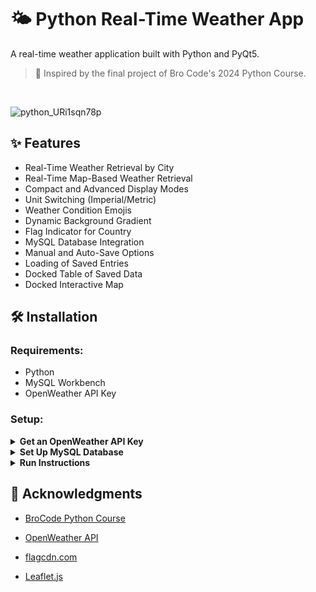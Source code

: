 # 🌤️ Python Real-Time Weather App
A real-time weather application built with Python and PyQt5.
> 🧠 Inspired by the final project of Bro Code's 2024 Python Course.
<br/>

![python_URi1sqn78p](https://github.com/user-attachments/assets/329d0ad4-0c73-4840-b6f5-fdf3c1d5b582)

## ✨ Features
- Real-Time Weather Retrieval by City
- Real-Time Map-Based Weather Retrieval
- Compact and Advanced Display Modes
- Unit Switching (Imperial/Metric)
- Weather Condition Emojis
- Dynamic Background Gradient
- Flag Indicator for Country
- MySQL Database Integration
- Manual and Auto-Save Options
- Loading of Saved Entries
- Docked Table of Saved Data
- Docked Interactive Map

## 🛠️ Installation
### Requirements:
- Python
- MySQL Workbench
- OpenWeather API Key

### Setup:

<details><summary><b>Get an OpenWeather API Key</b></summary>

  1. Create an account at https://home.openweathermap.org/users/sign_up

  
2. Go to https://home.openweathermap.org/api_keys and generate a new API key.
</details>

<details><summary><b>Set Up MySQL Database</b></summary>
  
  1. Create a new SQL tab and execute this query to set up schema and tables.

  ```
CREATE DATABASE IF NOT EXISTS weather_app;
USE weather_app;

CREATE TABLE IF NOT EXISTS locations (
    id INT PRIMARY KEY,
    name VARCHAR(100),
    country VARCHAR(2),
    timezone INT,
    lat FLOAT,
    lon FLOAT
);

CREATE TABLE IF NOT EXISTS weather_data (
    id INT AUTO_INCREMENT PRIMARY KEY,
    location_id INT,
    weather_id INT,
    weather_main VARCHAR(50),
    weather_description VARCHAR(255),
    temp FLOAT,
    feels_like FLOAT,
    temp_min FLOAT,
    temp_max FLOAT,
    pressure INT,
    humidity INT,
    visibility INT,
    wind_speed FLOAT,
    wind_dir INT,
    wind_gust FLOAT,
    clouds INT,
    sunrise TIME,
    sunset TIME,
    dt DATETIME,
    raw_json JSON,
    FOREIGN KEY (location_id) REFERENCES locations(id)
);
  ```
  2. Create a new SQL tab and execute this query to set up account and password. (Replace with your own password)
    
    CREATE USER IF NOT EXISTS 'weather_app'@'localhost' IDENTIFIED BY 'your_password_here';
    GRANT ALL PRIVILEGES ON weather_app.* TO 'weather_app'@'localhost';
    FLUSH PRIVILEGES;

</details>

<details><summary><b>Run Instructions</b></summary>

1. Clone Repo:

    ```
    git clone https://github.com/your-username/your-repo-name.git
    cd your-repo-name
    ```

2. Create a Virtual Environment:

    ```
    python -m venv .venv
    ```

3. Activate Virtual Environment:

    - Bash
    ```sh
    source .venv/bin/activate
    ```
    - cmd
    ```cmd
    .venv\Scripts\activate
    ```

4. Install Dependencies:

    ```
      pip install -r requirements.txt
    ```

5. (Temporarily) Set Environment Variables:  
   <br/>
   Make sure to replace the values for both lines.
    - Bash
    ```sh
    export API_KEY=your_openweather_api_key
    export DB_PASS=your_db_password
    ```
    - cmd
    ```cmd
    set API_KEY=your_openweather_api_key
    set DB_PASS=your_db_password
    ```

7. Run the Application:

    ```
      python main.py
    ```
</details>

## 🙌 Acknowledgments
- [BroCode Python Course](https://www.youtube.com/watch?v=ix9cRaBkVe0&t=39966s)

- [OpenWeather API](https://openweathermap.org/api)

- [flagcdn.com](https://flagcdn.com/)

- [Leaflet.js](https://leafletjs.com/)
